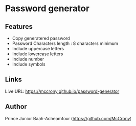 # Password generator

## Features
 - Copy generatered password
 - Password Characters length : 8 characters minimum
 - Include uppercase letters
 - Include lowercase letters
 - Include number
 - Include symbols


## Links
Live URL: https://mccrony.github.io/password-generator

## Author
Prince Junior Baah-Acheamfour (https://github.com/McCrony)

